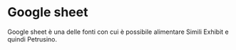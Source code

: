 # Google sheet

Google sheet è una delle fonti con cui è possibile alimentare Simili Exhibit e quindi Petrusino.



